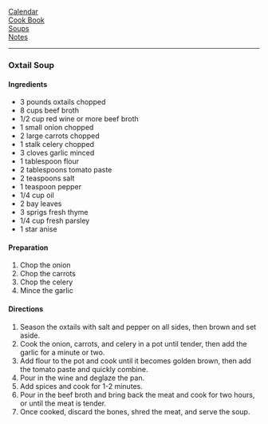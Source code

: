 [Calendar](https://github.com/vmsmith/EDT/blob/master/calendar.md)     
[Cook Book](https://github.com/vmsmith/CookBook/blob/master/README.md)        
[Soups](https://github.com/vmsmith/CookBook/blob/master/soups.md)    
[Notes](https://github.com/vmsmith/CookBook/blob/master/notes.md)    

-----   

### Oxtail Soup   

#### Ingredients    
* 3 pounds oxtails chopped      
* 8 cups beef broth    
* 1/2 cup red wine or more beef broth    
* 1 small onion chopped    
* 2 large carrots chopped    
* 1 stalk celery chopped    
* 3 cloves garlic minced    
* 1 tablespoon flour    
* 2 tablespoons tomato paste    
* 2 teaspoons salt    
* 1 teaspoon pepper    
* 1/4 cup oil    
* 2 bay leaves    
* 3 sprigs fresh thyme    
* 1/4 cup fresh parsley    
* 1 star anise    

#### Preparation    
1. Chop the onion
2. Chop the carrots
3. Chop the celery
4. Mince the garlic   

#### Directions   
1. Season the oxtails with salt and pepper on all sides, then brown and set aside.    
2. Cook the onion, carrots, and celery in a pot until tender, then add the garlic for a minute or two.   
3. Add flour to the pot and cook until it becomes golden brown, then add the tomato paste and quickly combine.    
4. Pour in the wine and deglaze the pan.
5. Add spices and cook for 1-2 minutes.
6. Pour in the beef broth and bring back the meat and cook for two hours, or until the meat is tender.
7. Once cooked, discard the bones, shred the meat, and serve the soup.
